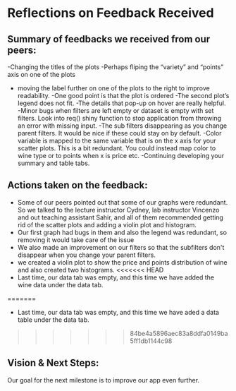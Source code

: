 Reflections on Feedback Received
===============================

Summary of feedbacks we received from our peers:
-------------------------------------------------------------
-Changing the titles of the plots 
-Perhaps fliping the “variety” and “points” axis on one of the plots
- moving the label further on one of the plots to the right to improve readability.
-One good point is that the plot is ordered
-The second plot’s legend does not fit.
-The details that pop-up on hover are really helpful.
-Minor bugs when filters are left empty or dataset is empty with set filters. Look into req() shiny function to stop application from throwing an error with missing input.
-The sub filters disappearing as you change parent filters. It would be nice if these could stay on by default.
-Color variable is mapped to the same variable that is on the x axis for your scatter plots. This is a bit redundant. You could instead map color to wine type or to points when x is price etc.
-Continuing  developing your summary and table tabs.


Actions taken on the feedback:
-------------------------------------
- Some of our peers pointed out that some of our graphs were redundant. So we talked to the lecture instructor Cydney, lab instructor Vincenzo and out teaching assistant Sahir, and all of them recommended getting rid of the scatter plots and  adding a violin plot and histogram.
- Our first graph had bugs in them and also the legend was redundant, so removing it would take care of the issue
- We also made an improvement on our filters so that the subfilters don't disappear when you change your parent filters.
- we created a violin plot to show the price and points distribution of wine and also created two histograms.
<<<<<<< HEAD
- Last time, our data tab was empty, and this time we have added the wine data under the data tab.

=======
- Last time, our data tab was  empty, and this time we have aded a data table under the data tab.
>>>>>>> 84be4a5896aec83a8ddfa0149ba5ff1db1144c98
    
Vision & Next Steps:
------------------------
Our goal for the next milestone is to improve our app even further.
